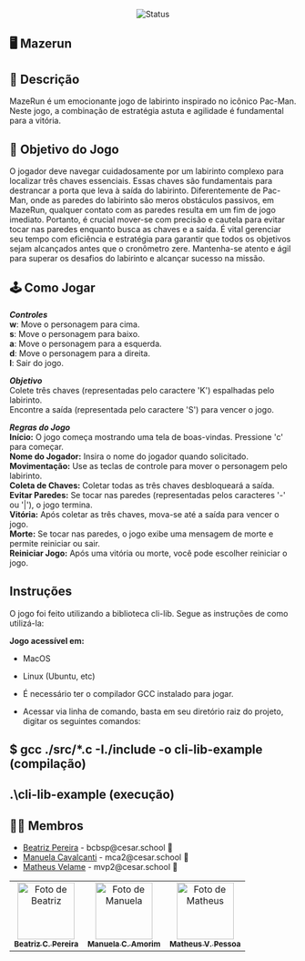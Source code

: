 <p align="center">
  <img
    src="https://img.shields.io/badge/Status-Em%20desenvolvimento-green?style=flat-square"
    alt="Status"
  />
</p>


## 🖥️ Mazerun


## 📄 Descrição

<p>MazeRun é um emocionante jogo de labirinto inspirado no icônico Pac-Man. Neste jogo, a combinação de estratégia astuta e agilidade é fundamental para a vitória. </p>

## 🎲 Objetivo do Jogo

<p>O jogador deve navegar cuidadosamente por um labirinto complexo para localizar três chaves essenciais. Essas chaves são fundamentais para destrancar a porta que leva à saída do labirinto. Diferentemente de Pac-Man, onde as paredes do labirinto são meros obstáculos passivos, em MazeRun, qualquer contato com as paredes resulta em um fim de jogo imediato. Portanto, é crucial mover-se com precisão e cautela para evitar tocar nas paredes enquanto busca as chaves e a saída. É vital gerenciar seu tempo com eficiência e estratégia para garantir que todos os objetivos sejam alcançados antes que o cronômetro zere. Mantenha-se atento e ágil para superar os desafios do labirinto e alcançar sucesso na missão.</p>

## 🕹️ Como Jogar

***Controles*** <br>
**w**: Move o personagem para cima.<br>
**s**: Move o personagem para baixo.<br>
**a**: Move o personagem para a esquerda. <br>
**d**: Move o personagem para a direita.<br>
**l**: Sair do jogo.<br>


***Objetivo*** <br>
Colete três chaves (representadas pelo caractere 'K') espalhadas pelo labirinto.<br>
Encontre a saída (representada pelo caractere 'S') para vencer o jogo.<br>


***Regras do Jogo*** <br>
**Início:** O jogo começa mostrando uma tela de boas-vindas. Pressione 'c' para começar.<br>
**Nome do Jogador:** Insira o nome do jogador quando solicitado.<br>
**Movimentação:** Use as teclas de controle para mover o personagem pelo labirinto.<br>
**Coleta de Chaves:** Coletar todas as três chaves desbloqueará a saída. <br>
**Evitar Paredes:** Se tocar nas paredes (representadas pelos caracteres '-' ou '|'), o jogo termina.<br>
**Vitória:** Após coletar as três chaves, mova-se até a saída para vencer o jogo. <br>
**Morte:** Se tocar nas paredes, o jogo exibe uma mensagem de morte e permite reiniciar ou sair.<br>
**Reiniciar Jogo:** Após uma vitória ou morte, você pode escolher reiniciar o jogo. <br>

## Instruções <br>
O jogo foi feito utilizando a biblioteca cli-lib. Segue as instruções de como utilizá-la:<br>


**Jogo acessível em:**<br>
- MacOS<br>
- Linux (Ubuntu, etc)<br>

- É necessário ter o compilador GCC instalado para jogar.<br>
- Acessar via linha de comando, basta em seu diretório raiz do projeto, digitar os seguintes comandos:<br>
 ## $ gcc ./src/*.c -I./include -o cli-lib-example (compilação)<br>
 ## .\cli-lib-example (execução)<br>
## 👩‍💻 Membros

<ul>
  <li>
    <a href="https://github.com/biapereira2">Beatriz Pereira</a> -
    bcbsp@cesar.school 📩
  </li>
  <li>
    <a href="https://github.com/Manuelaamorim">Manuela Cavalcanti</a> -
    mca2@cesar.school 📩
  </li>
  <li>
    <a href="https://github.com/MatheusVelame">Matheus Velame</a> -
    mvp2@cesar.school 📩
  </li>
</ul>

<table>
  <tr>
    <td align="center">
      <a href="https://github.com/biapereira2">
        <img src="https://avatars3.githubusercontent.com/biapereira2" width="100px;" alt="Foto de Beatriz"/><br>
        <sub>
          <b>Beatriz C. Pereira</b>
        </sub>
      </a>
    </td>
    <td align="center">
      <a href="https://github.com/Manuelaamorim">
        <img src="https://avatars.githubusercontent.com/Manuelaamorim" width="100px;" alt="Foto de Manuela"/><br>
        <sub>
          <b>Manuela C. Amorim</b>
        </sub>
      </a>
    </td>
    <td align="center">
      <a href="https://github.com/MatheusVelame">
        <img src="https://avatars.githubusercontent.com/MatheusVelame" width="100px;" alt="Foto de Matheus"/><br>
        <sub>
          <b>Matheus V. Pessoa</b>
        </sub>
      </a>
    </td>
  </tr>
</table>
